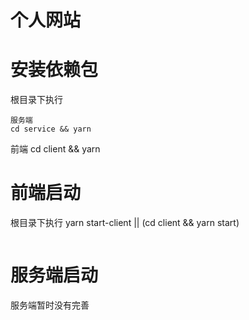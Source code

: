 # 个人网站

# 安装依赖包

根目录下执行

```
服务端
cd service && yarn
```

前端
cd client && yarn

# 前端启动

根目录下执行
yarn start-client || (cd client && yarn start)

```

```

# 服务端启动

服务端暂时没有完善
